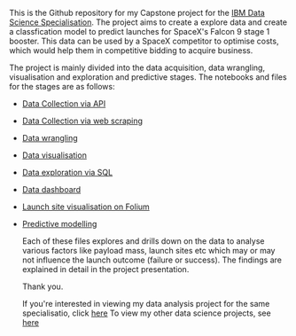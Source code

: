 This is the Github repository for my Capstone project for the [IBM Data Science Specialisation](https://www.coursera.org/professional-certificates/ibm-data-science). The project aims to create a explore data and create 
a classfication model to predict launches for SpaceX's Falcon 9 stage 1 booster. This data can be used by a SpaceX competitor to optimise costs, which would help them in competitive bidding to acquire business.

The project is mainly divided into the data acquisition, data wrangling, visualisation and exploration and predictive stages. The notebooks and files for the stages are as follows:

- [Data Collection via API](https://github.com/sukanto-m/Capstone/blob/master/jupyter-labs-spacex-data-collection-api.ipynb)
- [Data Collection via web scraping](https://github.com/sukanto-m/Capstone/blob/master/jupyter-labs-webscraping.ipynb)
- [Data wrangling](https://github.com/sukanto-m/Capstone/blob/master/labs-jupyter-spacex-Data%20wrangling.ipynb)
- [Data visualisation](https://github.com/sukanto-m/Capstone/blob/master/labs-jupyter-spacex-Data%20wrangling.ipynb)
- [Data exploration via SQL](https://github.com/sukanto-m/Capstone/blob/master/jupyter-labs-eda-sql-coursera_sqllite.ipynb)
- [Data dashboard](https://github.com/sukanto-m/Capstone/blob/master/spacex_dash_app.py)
- [Launch site visualisation on Folium](https://github.com/sukanto-m/Capstone/blob/master/lab_jupyter_launch_site_location.ipynb)
- [Predictive modelling](https://github.com/sukanto-m/Capstone/blob/master/SpaceX_Machine%20Learning%20Prediction_Part_5.ipynb)


  Each of these files explores and drills down on the data to analyse various factors like payload mass, launch sites etc which may or may not influence the launch outcome (failure or success). The findings are explained in detail
  in the project presentation.

  Thank you.

  If you're interested in viewing my data analysis project for the same specialisatio, click [here](https://github.com/sukanto-m/IBM-Data-Science-with-Python/tree/main?tab=readme-ov-file)
  To view my other data science projects, see [here](https://github.com/sukanto-m?tab=repositories)
